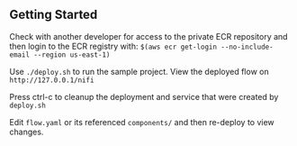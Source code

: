 ## Getting Started ##

Check with another developer for access to the private ECR repository
and then login to the ECR registry with: `$(aws ecr get-login --no-include-email --region us-east-1)`

Use `./deploy.sh` to run the sample project.
View the deployed flow on `http://127.0.0.1/nifi`

Press ctrl-c to cleanup the deployment and service that were created by `deploy.sh`

Edit `flow.yaml` or its referenced `components/` and then re-deploy to view changes.

